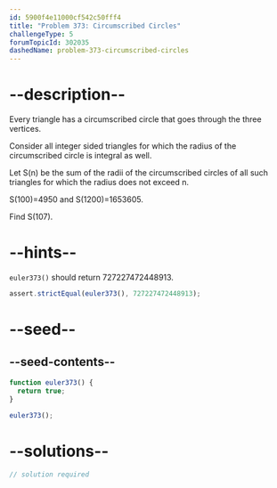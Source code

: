 ```yaml
---
id: 5900f4e11000cf542c50fff4
title: "Problem 373: Circumscribed Circles"
challengeType: 5
forumTopicId: 302035
dashedName: problem-373-circumscribed-circles
---
```


# --description--

Every triangle has a circumscribed circle that goes through the three vertices.

Consider all integer sided triangles for which the radius of the circumscribed circle is integral as well.

Let S(n) be the sum of the radii of the circumscribed circles of all such triangles for which the radius does not exceed n.

S(100)=4950 and S(1200)=1653605.

Find S(107).

# --hints--

`euler373()` should return 727227472448913.

```js
assert.strictEqual(euler373(), 727227472448913);
```

# --seed--

## --seed-contents--

```js
function euler373() {
  return true;
}

euler373();
```

# --solutions--

```js
// solution required
```
